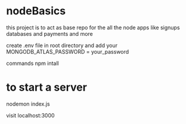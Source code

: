 # nodeBasics

this project is to act as base repo for the all the node apps like signups databases and payments and more

create .env file in root directory 
and add your MONGODB_ATLAS_PASSWORD = your_password


commands
npm intall 

# to start a server
nodemon index.js

visit
localhost:3000
